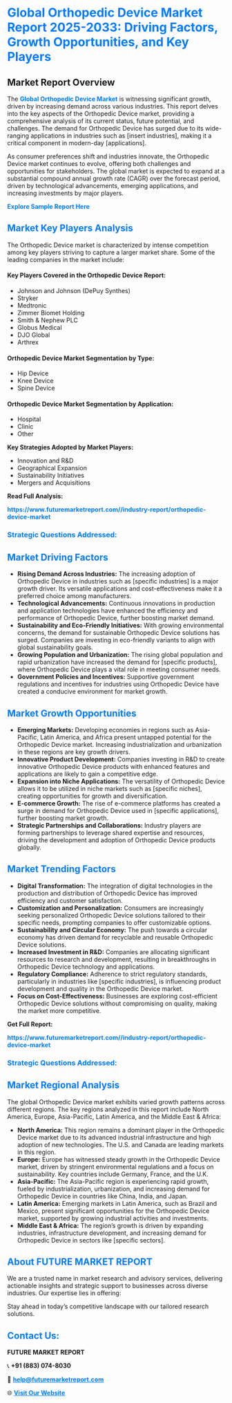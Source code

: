 <h1 style="color: #007BFF;">Global Orthopedic Device Market Report 2025-2033: Driving Factors, Growth Opportunities, and Key Players</h1>

<section id="overview">
<h2>Market Report Overview</h2>
<p>The <a href="https://www.futuremarketreport.com//industry-report/orthopedic-device-market" style="color: #007BFF; text-decoration: none;"><strong>Global Orthopedic Device Market</strong></a> is witnessing significant growth, driven by increasing demand across various industries. This report delves into the key aspects of the Orthopedic Device market, providing a comprehensive analysis of its current status, future potential, and challenges. The demand for Orthopedic Device has surged due to its wide-ranging applications in industries such as [insert industries], making it a critical component in modern-day [applications].</p>
<p>As consumer preferences shift and industries innovate, the Orthopedic Device market continues to evolve, offering both challenges and opportunities for stakeholders. The global market is expected to expand at a substantial compound annual growth rate (CAGR) over the forecast period, driven by technological advancements, emerging applications, and increasing investments by major players.</p>
</section>

<section id="overview">
<p><a href="https://www.futuremarketreport.com//request-sample/reportId=50661" style="color: #007BFF; text-decoration: none;"><strong>Explore Sample Report Here</strong></a></p>
</section>

<section id="key-players">
<h2 style="color: #007BFF;">Market Key Players Analysis</h2>
<p>The Orthopedic Device market is characterized by intense competition among key players striving to capture a larger market share. Some of the leading companies in the market include:</p>
<h4>Key Players Covered in the Orthopedic Device Report:</h4>
<ul><li>Johnson and Johnson (DePuy Synthes)</li><li>Stryker</li><li>Medtronic</li><li>Zimmer Biomet Holding</li><li>Smith &amp; Nephew PLC</li><li>Globus Medical</li><li>DJO Global</li><li>Arthrex</li></ul>
<h4>Orthopedic Device Market Segmentation by Type:</h4>
<ul><li>Hip Device</li><li>Knee Device</li><li>Spine Device</li></ul>

<h4>Orthopedic Device Market Segmentation by Application:</h4>
<ul><li>Hospital</li><li>Clinic</li><li>Other</li></ul>
<p><strong>Key Strategies Adopted by Market Players:</strong></p>
<ul>
<li>Innovation and R&D</li>
<li>Geographical Expansion</li>
<li>Sustainability Initiatives</li>
<li>Mergers and Acquisitions</li>
</ul>
</section>

<section>
<p><strong>Read Full Analysis: </strong></p><a href="https://www.futuremarketreport.com//industry-report/orthopedic-device-market" style="color: #007BFF; text-decoration: none;"><strong>https://www.futuremarketreport.com//industry-report/orthopedic-device-market</strong></a>
<h3 style="color: #007BFF;">Strategic Questions Addressed:</h3>
</section>

<section id="driving-factors">
<h2 style="color: #007BFF;">Market Driving Factors</h2>
<ul>
<li><strong>Rising Demand Across Industries:</strong> The increasing adoption of Orthopedic Device in industries such as [specific industries] is a major growth driver. Its versatile applications and cost-effectiveness make it a preferred choice among manufacturers.</li>
<li><strong>Technological Advancements:</strong> Continuous innovations in production and application technologies have enhanced the efficiency and performance of Orthopedic Device, further boosting market demand.</li>
<li><strong>Sustainability and Eco-Friendly Initiatives:</strong> With growing environmental concerns, the demand for sustainable Orthopedic Device solutions has surged. Companies are investing in eco-friendly variants to align with global sustainability goals.</li>
<li><strong>Growing Population and Urbanization:</strong> The rising global population and rapid urbanization have increased the demand for [specific products], where Orthopedic Device plays a vital role in meeting consumer needs.</li>
<li><strong>Government Policies and Incentives:</strong> Supportive government regulations and incentives for industries using Orthopedic Device have created a conducive environment for market growth.</li>
</ul>
</section>

<section id="growth-opportunities">
<h2 style="color: #007BFF;">Market Growth Opportunities</h2>
<ul>
<li><strong>Emerging Markets:</strong> Developing economies in regions such as Asia-Pacific, Latin America, and Africa present untapped potential for the Orthopedic Device market. Increasing industrialization and urbanization in these regions are key growth drivers.</li>
<li><strong>Innovative Product Development:</strong> Companies investing in R&D to create innovative Orthopedic Device products with enhanced features and applications are likely to gain a competitive edge.</li>
<li><strong>Expansion into Niche Applications:</strong> The versatility of Orthopedic Device allows it to be utilized in niche markets such as [specific niches], creating opportunities for growth and diversification.</li>
<li><strong>E-commerce Growth:</strong> The rise of e-commerce platforms has created a surge in demand for Orthopedic Device used in [specific applications], further boosting market growth.</li>
<li><strong>Strategic Partnerships and Collaborations:</strong> Industry players are forming partnerships to leverage shared expertise and resources, driving the development and adoption of Orthopedic Device products globally.</li>
</ul>
</section>

<section id="trending-factors">
<h2 style="color: #007BFF;">Market Trending Factors</h2>
<ul>
<li><strong>Digital Transformation:</strong> The integration of digital technologies in the production and distribution of Orthopedic Device has improved efficiency and customer satisfaction.</li>
<li><strong>Customization and Personalization:</strong> Consumers are increasingly seeking personalized Orthopedic Device solutions tailored to their specific needs, prompting companies to offer customizable options.</li>
<li><strong>Sustainability and Circular Economy:</strong> The push towards a circular economy has driven demand for recyclable and reusable Orthopedic Device solutions.</li>
<li><strong>Increased Investment in R&D:</strong> Companies are allocating significant resources to research and development, resulting in breakthroughs in Orthopedic Device technology and applications.</li>
<li><strong>Regulatory Compliance:</strong> Adherence to strict regulatory standards, particularly in industries like [specific industries], is influencing product development and quality in the Orthopedic Device market.</li>
<li><strong>Focus on Cost-Effectiveness:</strong> Businesses are exploring cost-efficient Orthopedic Device solutions without compromising on quality, making the market more competitive.</li>
</ul>
</section>

<section>
<p><strong>Get Full Report: </strong></p><a href="https://www.futuremarketreport.com//industry-report/orthopedic-device-market" style="color: #007BFF; text-decoration: none;"><strong>https://www.futuremarketreport.com//industry-report/orthopedic-device-market</strong></a>
<h3 style="color: #007BFF;">Strategic Questions Addressed:</h3>
</section>


<section id="regional-analysis">
<h2 style="color: #007BFF;">Market Regional Analysis</h2>
<p>The global Orthopedic Device market exhibits varied growth patterns across different regions. The key regions analyzed in this report include North America, Europe, Asia-Pacific, Latin America, and the Middle East & Africa:</p>
<ul>
<li><strong>North America:</strong> This region remains a dominant player in the Orthopedic Device market due to its advanced industrial infrastructure and high adoption of new technologies. The U.S. and Canada are leading markets in this region.</li>
<li><strong>Europe:</strong> Europe has witnessed steady growth in the Orthopedic Device market, driven by stringent environmental regulations and a focus on sustainability. Key countries include Germany, France, and the U.K.</li>
<li><strong>Asia-Pacific:</strong> The Asia-Pacific region is experiencing rapid growth, fueled by industrialization, urbanization, and increasing demand for Orthopedic Device in countries like China, India, and Japan.</li>
<li><strong>Latin America:</strong> Emerging markets in Latin America, such as Brazil and Mexico, present significant opportunities for the Orthopedic Device market, supported by growing industrial activities and investments.</li>
<li><strong>Middle East & Africa:</strong> The region’s growth is driven by expanding industries, infrastructure development, and increasing demand for Orthopedic Device in sectors like [specific sectors].</li>
</ul>
</section>

<footer>
<h2 style="color: #007BFF;">About FUTURE MARKET REPORT</h2>
<p>We are a trusted name in market research and advisory services, delivering actionable insights and strategic support to businesses across diverse industries. Our expertise lies in offering:</p>

<p>Stay ahead in today’s competitive landscape with our tailored research solutions.</p>

<h2 style="color: #007BFF;">Contact Us:</h2>
<p><strong>FUTURE MARKET REPORT</strong></p>
<p>📞 <strong>+91 (883) 074-8030</strong></p>
<p>📧 <strong><a href="mailto:help@futuremarketreport.com" style="color: #007BFF;">help@futuremarketreport.com</a></strong></p>
<p>🌐 <strong><a href="https://www.futuremarketreport.com/" style="color: #007BFF;">Visit Our Website</a></strong></p>
</footer>